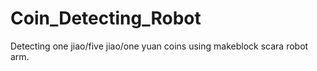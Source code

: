 Coin_Detecting_Robot
====================

Detecting one jiao/five jiao/one yuan coins using makeblock scara robot arm.

